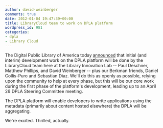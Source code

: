 ```yaml
---
author: david-weinberger
comments: true
date: 2012-01-04 19:47:39+00:00
title: LibraryCloud team to work on DPLA platform
wordpress_id: 981
categories:
- dpla
- Library Cloud
---
```


The Digital Public Library of America today [announced](http://dp.la/2012/01/04/announcing-our-interim-technical-development-team/) that initial (and interim) development work on the DPLA platform will be done by the LibraryCloud team here at the Library Innovation Lab -- Paul Deschner, Matthew Phillips, and David Weinberger -- plus our Berkman friends, Daniel Collis-Puro and Sebastian Diaz. We'll do this as openly as possible, relying upon the community to help at every phase, but this will be our core work during the first phase of the platform's development, leading up to an April 26 DPLA Steering Committee meeting.

The DPLA platform will enable developers to write applications using the metadata (primarily about content hosted elsewhere) the DPLA will be aggregating.

We're excited. Thrilled, actually.
